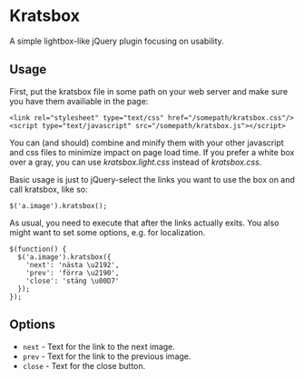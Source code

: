 Kratsbox
========

A simple lightbox-like jQuery plugin focusing on usability.

Usage
-----

First, put the kratsbox file in some path on your web server and make
sure you have them availiable in the page:

    <link rel="stylesheet" type="text/css" href="/somepath/kratsbox.css"/>
    <script type="text/javascript" src="/somepath/kratsbox.js"></script>

You can (and should) combine and minify them with your other javascript and
css files to minimize impact on page load time.
If you prefer a white box over a gray, you can use _kratsbox.light.css_
instead of _kratsbox.css_.

Basic usage is just to jQuery-select the links you want to use the box
on and call kratsbox, like so:

    $('a.image').kratsbox();

As usual, you need to execute that after the links actually exits.
You also might want to set some options, e.g. for localization.
  
    $(function() {
      $('a.image').kratsbox({
        'next': 'nästa \u2192',
        'prev': 'förra \u2190',
        'close': 'stäng \u00D7'
      });
    });

Options
-------

* `next` - Text for the link to the next image.
* `prev` - Text for the link to the previous image.
* `close` - Text for the close button.
